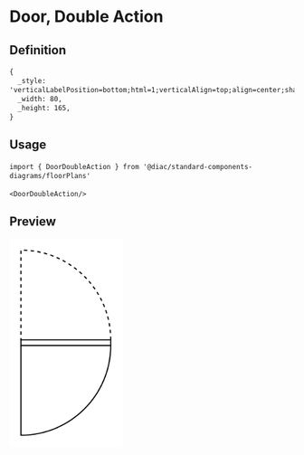 # Door, Double Action

## Definition

```
{
  _style: 'verticalLabelPosition=bottom;html=1;verticalAlign=top;align=center;shape=mxgraph.floorplan.doorDoubleAction;aspect=fixed;',
  _width: 80,
  _height: 165,
}
```

## Usage

```
import { DoorDoubleAction } from '@diac/standard-components-diagrams/floorPlans'

<DoorDoubleAction/>
```

## Preview

<img src="./door-double-action.png" width="200"/>
